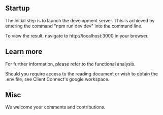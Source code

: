 ## Startup
The initial step is to launch the development server. This is achieved by entering the command "npm run dev dev" into the command line.

To view the result, navigate to http://localhost:3000 in your browser.


## Learn more
For further information, please refer to the functional analysis. 

Should you require access to the reading document or wish to obtain the .env file, 
see Client Connect's google workspace. 

## Misc
We welcome your comments and contributions.

#
